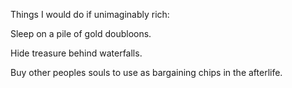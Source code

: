 Things I would do if unimaginably rich:

Sleep on a pile of gold doubloons.

Hide treasure behind waterfalls.

Buy other peoples souls to use as bargaining chips in the afterlife.